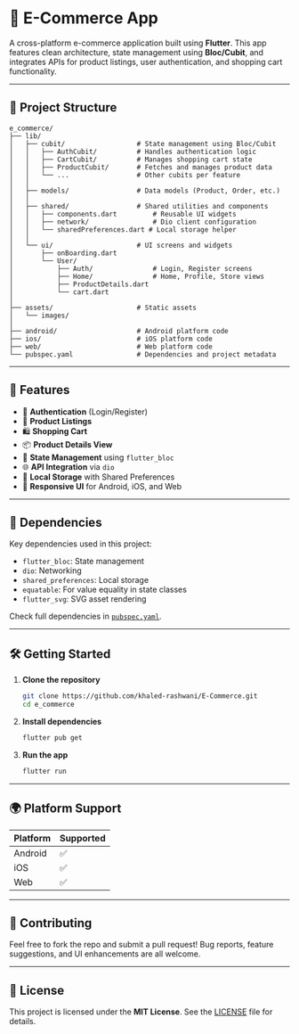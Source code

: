 # 🛒 E-Commerce App

A cross-platform e-commerce application built using **Flutter**. This app features clean architecture, state management using **Bloc/Cubit**, and integrates APIs for product listings, user authentication, and shopping cart functionality.

---

## 📁 Project Structure

```
e_commerce/
├── lib/
│   ├── cubit/                  # State management using Bloc/Cubit
│   │   ├── AuthCubit/          # Handles authentication logic
│   │   ├── CartCubit/          # Manages shopping cart state
│   │   ├── ProductCubit/       # Fetches and manages product data
│   │   └── ...                 # Other cubits per feature
│   │
│   ├── models/                 # Data models (Product, Order, etc.)
│   │
│   ├── shared/                 # Shared utilities and components
│   │   ├── components.dart         # Reusable UI widgets
│   │   ├── network/                # Dio client configuration
│   │   └── sharedPreferences.dart # Local storage helper
│   │
│   └── ui/                     # UI screens and widgets
│       ├── onBoarding.dart
│       └── User/
│           ├── Auth/               # Login, Register screens
│           ├── Home/               # Home, Profile, Store views
│           ├── ProductDetails.dart
│           └── cart.dart
│
├── assets/                     # Static assets
│   └── images/
│
├── android/                    # Android platform code
├── ios/                        # iOS platform code
├── web/                        # Web platform code
└── pubspec.yaml                # Dependencies and project metadata
```

---

## 🚀 Features

* 🔐 **Authentication** (Login/Register)
* 🏪 **Product Listings**
* 🛍️ **Shopping Cart**
* 📦 **Product Details View**
* 🧠 **State Management** using `flutter_bloc`
* 🌐 **API Integration** via `dio`
* 💾 **Local Storage** with Shared Preferences
* 📱 **Responsive UI** for Android, iOS, and Web

---

## 🧱 Dependencies

Key dependencies used in this project:

* `flutter_bloc`: State management
* `dio`: Networking
* `shared_preferences`: Local storage
* `equatable`: For value equality in state classes
* `flutter_svg`: SVG asset rendering

Check full dependencies in [`pubspec.yaml`](./pubspec.yaml).

---

## 🛠️ Getting Started

1. **Clone the repository**

   ```bash
   git clone https://github.com/khaled-rashwani/E-Commerce.git
   cd e_commerce
   ```

2. **Install dependencies**

   ```bash
   flutter pub get
   ```

3. **Run the app**

   ```bash
   flutter run
   ```

---

## 🌍 Platform Support

| Platform | Supported |
| -------- | --------- |
| Android  | ✅         |
| iOS      | ✅         |
| Web      | ✅         |

---

## 🤝 Contributing

Feel free to fork the repo and submit a pull request! Bug reports, feature suggestions, and UI enhancements are all welcome.

---

## 📄 License

This project is licensed under the **MIT License**. See the [LICENSE](./LICENSE) file for details.
